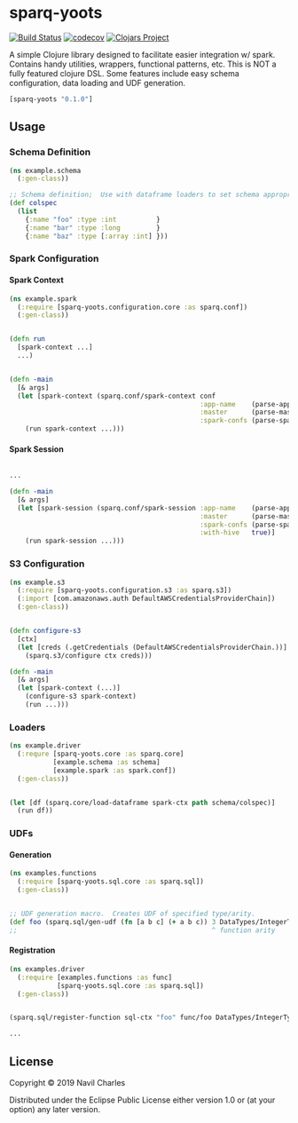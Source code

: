 # sparq-yoots
[![Build Status](https://travis-ci.org/nfcharles/sparq-yoots.svg?branch=master)](https://travis-ci.org/nfcharles/sparq-yoots)
[![codecov](https://codecov.io/gh/nfcharles/sparq-yoots/branch/master/graph/badge.svg)](https://codecov.io/gh/nfcharles/sparq-yoots)
[![Clojars Project](https://img.shields.io/clojars/v/sparq-yoots.svg)](https://clojars.org/sparq-yoots)

A simple Clojure library designed to facilitate easier integration w/ spark. Contains handy utilities, wrappers, functional patterns, etc.  This is NOT a fully featured clojure DSL.  Some features include easy schema configuration, data loading and UDF generation.

```clj
[sparq-yoots "0.1.0"]
```

## Usage

### Schema Definition

```clojure
(ns example.schema
  (:gen-class))

;; Schema definition;  Use with dataframe loaders to set schema appropriately.
(def colspec
  (list
    {:name "foo" :type :int          }
    {:name "bar" :type :long         }
    {:name "baz" :type [:array :int] }))
```

### Spark Configuration

#### Spark Context
```clojure
(ns example.spark
  (:require [sparq-yoots.configuration.core :as sparq.conf])
  (:gen-class))


(defn run
  [spark-context ...]
  ...)


(defn -main
  [& args]
  (let [spark-context (sparq.conf/spark-context conf
                                                :app-name    (parse-app-name args)
                                                :master      (parse-master args)
                                                :spark-confs (parse-spark-confs args))]
    (run spark-context ...)))
```

#### Spark Session

```clojure

...

(defn -main
  [& args]
  (let [spark-session (sparq.conf/spark-session :app-name    (parse-app-name args)
                                                :master      (parse-master ags)
                                                :spark-confs (parse-spark-confs args)
                                                :with-hive   true)]
    (run spark-session ...)))

```


### S3 Configuration

```clojure
(ns example.s3
  (:require [sparq-yoots.configuration.s3 :as sparq.s3])
  (:import [com.amazonaws.auth DefaultAWSCredentialsProviderChain])
  (:gen-class))


(defn configure-s3
  [ctx]
  (let [creds (.getCredentials (DefaultAWSCredentialsProviderChain.))]
    (sparq.s3/configure ctx creds)))

(defn -main
  [& args]
  (let [spark-context (...)]
    (configure-s3 spark-context)
    (run ...)))
```

### Loaders

```clojure
(ns example.driver
  (:requre [sparq-yoots.core :as sparq.core]
           [example.schema :as schema]
           [example.spark :as spark.conf])
  (:gen-class))


(let [df (sparq.core/load-dataframe spark-ctx path schema/colspec)]
  (run df))
```

### UDFs

#### Generation

```clojure
(ns examples.functions
  (:require [sparq-yoots.sql.core :as sparq.sql])
  (:gen-class))


;; UDF generation macro.  Creates UDF of specified type/arity.
(def foo (sparq.sql/gen-udf (fn [a b c] (+ a b c)) 3 DataTypes/IntegerType))
;;                                                 ^ function arity
```

#### Registration

```clojure
(ns examples.driver
  (:require [examples.functions :as func]
            [sparq-yoots.sql.core :as sparq.sql])
  (:gen-class))


(sparq.sql/register-function sql-ctx "foo" func/foo DataTypes/IntegerType)

...
```


## License

Copyright © 2019 Navil Charles

Distributed under the Eclipse Public License either version 1.0 or (at
your option) any later version.
